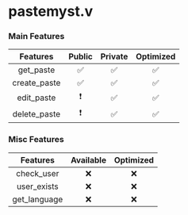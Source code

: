 # pastemyst.v

### Main Features
|Features|Public|Private|Optimized|
| :----: | :----:| :----:| :----:|
|get_paste|✅|✅|✅|
|create_paste|✅|✅|✅|
|edit_paste|❗|✅|✅|
|delete_paste|❗|✅|✅|

### Misc Features
| Features|Available|Optimized|
|:---:|:---:|:---:|
|check_user|❌|❌|
|user_exists|❌|❌|
|get_language|❌|❌|